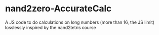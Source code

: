 # nand2zero-AccurateCalc
A JS code to do calculations on long numbers (more than 16, the JS limit) losslessly inspired by the nand2tetris course
